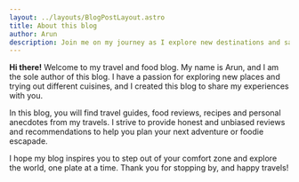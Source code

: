 ```yaml
---
layout: ../layouts/BlogPostLayout.astro
title: About this blog
author: Arun
description: Join me on my journey as I explore new destinations and savor the delicious flavors of different cuisines around the world.
---
```


**Hi there!** Welcome to my travel and food blog. My name is Arun, and I am the sole author of this blog. I have a passion for exploring new places and trying out different cuisines, and I created this blog to share my experiences with you.

In this blog, you will find travel guides, food reviews, recipes and personal anecdotes from my travels. I strive to provide honest and unbiased reviews and recommendations to help you plan your next adventure or foodie escapade.

I hope my blog inspires you to step out of your comfort zone and explore the world, one plate at a time. Thank you for stopping by, and happy travels!


